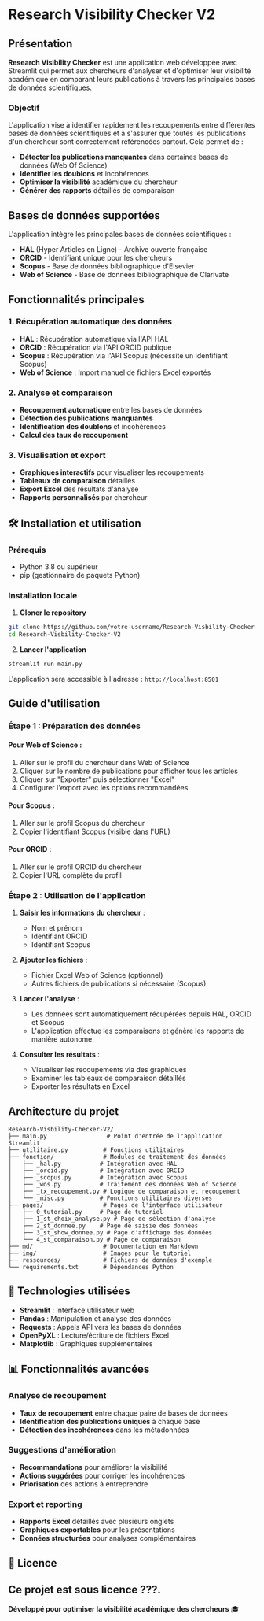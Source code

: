 # Research Visibility Checker V2

## Présentation

**Research Visibility Checker** est une application web développée avec Streamlit qui permet aux chercheurs d'analyser et d'optimiser leur visibilité académique en comparant leurs publications à travers les principales bases de données scientifiques.

### Objectif

L'application vise à identifier rapidement les recoupements entre différentes bases de données scientifiques et à s'assurer que toutes les publications d'un chercheur sont correctement référencées partout. Cela permet de :

- **Détecter les publications manquantes** dans certaines bases de données (Web Of Science)
- **Identifier les doublons** et incohérences
- **Optimiser la visibilité** académique du chercheur
- **Générer des rapports** détaillés de comparaison

## Bases de données supportées

L'application intègre les principales bases de données scientifiques :

- **HAL** (Hyper Articles en Ligne) - Archive ouverte française
- **ORCID** - Identifiant unique pour les chercheurs
- **Scopus** - Base de données bibliographique d'Elsevier
- **Web of Science** - Base de données bibliographique de Clarivate

## Fonctionnalités principales

### 1. Récupération automatique des données
- **HAL** : Récupération automatique via l'API HAL
- **ORCID** : Récupération via l'API ORCID publique
- **Scopus** : Récupération via l'API Scopus (nécessite un identifiant Scopus)
- **Web of Science** : Import manuel de fichiers Excel exportés

### 2. Analyse et comparaison
- **Recoupement automatique** entre les bases de données
- **Détection des publications manquantes**
- **Identification des doublons** et incohérences
- **Calcul des taux de recoupement**

### 3. Visualisation et export
- **Graphiques interactifs** pour visualiser les recoupements
- **Tableaux de comparaison** détaillés
- **Export Excel** des résultats d'analyse
- **Rapports personnalisés** par chercheur

## 🛠️ Installation et utilisation

### Prérequis
- Python 3.8 ou supérieur
- pip (gestionnaire de paquets Python)

### Installation locale

1. **Cloner le repository**
```bash
git clone https://github.com/votre-username/Research-Visbility-Checker-V2.git
cd Research-Visbility-Checker-V2
```

2. **Lancer l'application**
```bash
streamlit run main.py
```

L'application sera accessible à l'adresse : `http://localhost:8501`

## Guide d'utilisation

### Étape 1 : Préparation des données

#### Pour Web of Science :
1. Aller sur le profil du chercheur dans Web of Science
2. Cliquer sur le nombre de publications pour afficher tous les articles
3. Cliquer sur "Exporter" puis sélectionner "Excel"
4. Configurer l'export avec les options recommandées

#### Pour Scopus :
1. Aller sur le profil Scopus du chercheur
2. Copier l'identifiant Scopus (visible dans l'URL)

#### Pour ORCID :
1. Aller sur le profil ORCID du chercheur
2. Copier l'URL complète du profil

### Étape 2 : Utilisation de l'application

1. **Saisir les informations du chercheur** :
   - Nom et prénom
   - Identifiant ORCID
   - Identifiant Scopus

2. **Ajouter les fichiers** :
   - Fichier Excel Web of Science (optionnel)
   - Autres fichiers de publications si nécessaire (Scopus)

3. **Lancer l'analyse** :
   - Les données sont automatiquement récupérées depuis HAL, ORCID et Scopus
   - L'application effectue les comparaisons et génère les rapports de manière autonome.

4. **Consulter les résultats** :
   - Visualiser les recoupements via des graphiques
   - Examiner les tableaux de comparaison détaillés
   - Exporter les résultats en Excel

## Architecture du projet

```
Research-Visbility-Checker-V2/
├── main.py                 # Point d'entrée de l'application Streamlit
├── utilitaire.py          # Fonctions utilitaires
├── fonction/              # Modules de traitement des données
│   ├── _hal.py           # Intégration avec HAL
│   ├── _orcid.py         # Intégration avec ORCID
│   ├── _scopus.py        # Intégration avec Scopus
│   ├── _wos.py           # Traitement des données Web of Science
│   ├── _tx_recoupement.py # Logique de comparaison et recoupement
│   └── _misc.py          # Fonctions utilitaires diverses
├── pages/                 # Pages de l'interface utilisateur
│   ├── 0_tutorial.py     # Page de tutoriel
│   ├── 1_st_choix_analyse.py # Page de sélection d'analyse
│   ├── 2_st_donnee.py    # Page de saisie des données
│   ├── 3_st_show_donnee.py # Page d'affichage des données
│   └── 4_st_comparaison.py # Page de comparaison
├── md/                    # Documentation en Markdown
├── img/                   # Images pour le tutoriel
├── ressources/            # Fichiers de données d'exemple
└── requirements.txt       # Dépendances Python
```

## 🔧 Technologies utilisées

- **Streamlit** : Interface utilisateur web
- **Pandas** : Manipulation et analyse des données
- **Requests** : Appels API vers les bases de données
- **OpenPyXL** : Lecture/écriture de fichiers Excel
- **Matplotlib** : Graphiques supplémentaires

## 📊 Fonctionnalités avancées

### Analyse de recoupement
- **Taux de recoupement** entre chaque paire de bases de données
- **Identification des publications uniques** à chaque base
- **Détection des incohérences** dans les métadonnées

### Suggestions d'amélioration
- **Recommandations** pour améliorer la visibilité
- **Actions suggérées** pour corriger les incohérences
- **Priorisation** des actions à entreprendre

### Export et reporting
- **Rapports Excel** détaillés avec plusieurs onglets
- **Graphiques exportables** pour les présentations
- **Données structurées** pour analyses complémentaires

## 📝 Licence

Ce projet est sous licence ???.
---

**Développé pour optimiser la visibilité académique des chercheurs** 🎓 